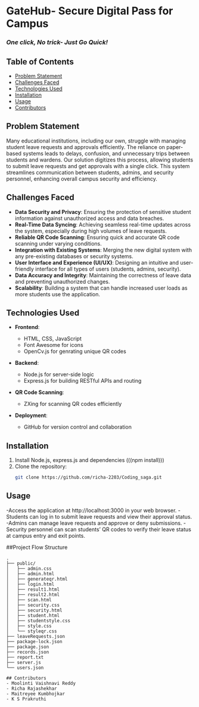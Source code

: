 # GateHub- Secure Digital Pass for Campus
### *One click, No trick- Just Go Quick!*

## Table of Contents
- [Problem Statement](#problem-statement)
- [Challenges Faced](#challenges-faced)
- [Technologies Used](#technologies-used)
- [Installation](#installation)
- [Usage](#usage)
- [Contributors](#contributing)

## Problem Statement
Many educational institutions, including our own, struggle with managing student leave requests and approvals efficiently. The reliance on paper-based systems leads to delays, confusion, and unnecessary trips between students and wardens. Our solution digitizes this process, allowing students to submit leave requests and get approvals with a single click. This system streamlines communication between students, admins, and security personnel, enhancing overall campus security and efficiency.

## Challenges Faced
- **Data Security and Privacy**: Ensuring the protection of sensitive student information against unauthorized access and data breaches.
- **Real-Time Data Syncing**: Achieving seamless real-time updates across the system, especially during high volumes of leave requests.
- **Reliable QR Code Scanning**: Ensuring quick and accurate QR code scanning under varying conditions.
- **Integration with Existing Systems**: Merging the new digital system with any pre-existing databases or security systems.
- **User Interface and Experience (UI/UX)**: Designing an intuitive and user-friendly interface for all types of users (students, admins, security).
- **Data Accuracy and Integrity**: Maintaining the correctness of leave data and preventing unauthorized changes.
- **Scalability**: Building a system that can handle increased user loads as more students use the application.

## Technologies Used
- **Frontend**: 
  - HTML, CSS, JavaScript
  - Font Awesome for icons
  - OpenCv.js for genrating unique QR codes 

- **Backend**: 
  - Node.js for server-side logic
  - Express.js for building RESTful APIs and routing

- **QR Code Scanning**:
  - ZXing for scanning QR codes efficiently

- **Deployment**:
  - GitHub for version control and collaboration
 
 ## Installation
1. Install Node.js, express.js and dependencies (((npm install)))
2. Clone the repository:
   ```bash
   git clone https://github.com/richa-2203/Coding_saga.git

## Usage
-Access the application at http://localhost:3000 in your web browser.
-Students can log in to submit leave requests and view their approval status.
-Admins can manage leave requests and approve or deny submissions.
-Security personnel can scan students’ QR codes to verify their leave status at campus entry and exit points.


##Project Flow Structure 

```plaintext
.
├── public/
│   ├── admin.css
│   ├── admin.html
│   ├── generateqr.html
│   ├── login.html
│   ├── result1.html
│   ├── result2.html
│   ├── scan.html
│   ├── security.css
│   ├── security.html
│   ├── student.html
│   ├── studentstyle.css
│   ├── style.css
│   └── styleqr.css
├── leaveRequests.json
├── package-lock.json
├── package.json
├── records.json
├── report.txt
├── server.js
└── users.json

## Contributors
- Moolinti Vaishnavi Reddy
- Richa Rajashekhar
- Maitreyee Kumbhojkar
- K S Prakruthi
